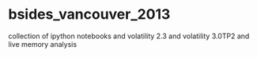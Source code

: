 bsides_vancouver_2013
=====================

collection of ipython notebooks and volatility 2.3 and volatility 3.0TP2 and live memory analysis 